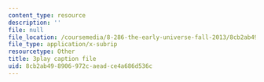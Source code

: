 ```yaml
---
content_type: resource
description: ''
file: null
file_location: /coursemedia/8-286-the-early-universe-fall-2013/8cb2ab498906972caeadce4a686d536c_-yIKKST-_Mw.srt
file_type: application/x-subrip
resourcetype: Other
title: 3play caption file
uid: 8cb2ab49-8906-972c-aead-ce4a686d536c
---
```

